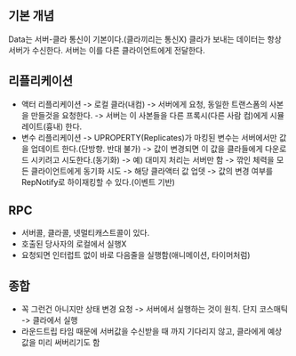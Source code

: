 ## 기본 개념
Data는 서버-클라 통신이 기본이다.(클라끼리는 통신X)
클라가 보내는 데이터는 항상 서버가 수신한다.
서버는 이를 다른 클라이언트에게 전달한다.

## 리플리케이션
- 액터 리플리케이션 -> 로컬 클라(내컴) -> 서버에게 요청, 동일한 트랜스폼의 사본을 만들것을 요청한다. -> 서버는 이 사본들을 다른 프록시(다른 사람 컴)에게 시뮬레이트(흉내) 한다.
- 변수 리플리케이션 -> UPROPERTY(Replicates)가 마킹된 변수는 서버에서만 값을 업데이트 한다.(단방향. 반대 불가) -> 값이 변경되면 이 값을 클라들에게 다운로드 시키려고 시도한다.(동기화) -> 예) 대미지 처리는 서버만 함 -> 깎인 체력을 모든 클라이언트에게 동기화 시도 -> 해당 클라액터 값 업뎃 -> 값의 변경 여부를 RepNotify로 하이재킹할 수 있다.(이벤트 기반)

## RPC
- 서버콜, 클라콜, 넷멀티캐스트콜이 있다.
- 호출된 당사자의 로컬에서 실행X
- 요청되면 인터럽트 없이 바로 다음줄을 실행함(애니메이션, 타이머처럼)

## 종합
- 꼭 그런건 아니지만 상태 변경 요청 -> 서버에서 실행하는 것이 원칙. 단지 코스매틱 -> 클라에서 실행
- 라운드트립 타임 때문에 서버값을 수신받을 때 까지 기다리지 않고, 클라에게 예상값을 미리 써버리기도 함
